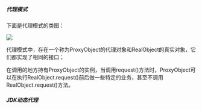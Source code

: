 
##### 代理模式
下面是代理模式的类图：

![](http://www.uml.org.cn/j2ee/images/2013011026.png)

代理模式中，存在一个称为ProxyObject的代理对象和RealObject的真实对象，它们都实现了相同的接口；

在调用的地方持有ProxyObject的实例，当调用request()方法时，ProxyObject可以在执行RealObject.request()前后做一些特定的业务，甚至不调用RealObject.request()方法。

##### JDK动态代理

